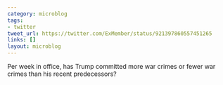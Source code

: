 ```yaml
---
category: microblog
tags:
- twitter
tweet_url: https://twitter.com/ExMember/status/921397860557451265
links: []
layout: microblog
---
```

Per week in office, has Trump committed more war crimes or fewer war crimes than his recent predecessors?
